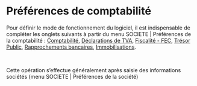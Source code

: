 # Préférences de comptabilité



Pour définir le mode de fonctionnement du logiciel, il est indispensable de compléter les onglets suivants à partir du menu SOCIETE | Préférences de la comptabilité : [Comptabilité](../2-1/OngletComptabilite.md), [Déclarations de TVA](../2-2/OngletDeclarationsTVA.md), [Fiscalité - FEC](../2-3/OngletFiscalite.md), [Trésor Public](../2-4/OngletTresorPublic.md), [Rapprochements bancaires](../2-5/OngletRapprochementsBancaires.md), [Immobilisations](../2-6/OngletImmobilisations.md).


 


Cette opération s’effectue généralement après saisie des informations sociétés (menu SOCIETE | Préférences de la société)


